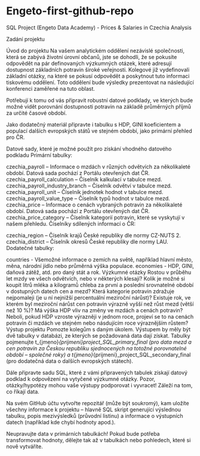 # Engeto-first-github-repo
SQL Project (Engeto Data Academy) - Prices & Salaries in Czechia Analysis

Zadání projektu

Úvod do projektu
Na vašem analytickém oddělení nezávislé společnosti, která se zabývá životní úrovní občanů, jste se dohodli, že se pokusíte odpovědět na pár definovaných výzkumných otázek, které adresují dostupnost základních potravin široké veřejnosti. Kolegové již vydefinovali základní otázky, na které se pokusí odpovědět a poskytnout tuto informaci tiskovému oddělení. Toto oddělení bude výsledky prezentovat na následující konferenci zaměřené na tuto oblast.

Potřebují k tomu od vás připravit robustní datové podklady, ve kterých bude možné vidět porovnání dostupnosti potravin na základě průměrných příjmů za určité časové období.

Jako dodatečný materiál připravte i tabulku s HDP, GINI koeficientem a populací dalších evropských států ve stejném období, jako primární přehled pro ČR.

Datové sady, které je možné použít pro získání vhodného datového podkladu
Primární tabulky:

czechia_payroll – Informace o mzdách v různých odvětvích za několikaleté období. Datová sada pochází z Portálu otevřených dat ČR.
czechia_payroll_calculation – Číselník kalkulací v tabulce mezd.
czechia_payroll_industry_branch – Číselník odvětví v tabulce mezd.
czechia_payroll_unit – Číselník jednotek hodnot v tabulce mezd.
czechia_payroll_value_type – Číselník typů hodnot v tabulce mezd.
czechia_price – Informace o cenách vybraných potravin za několikaleté období. Datová sada pochází z Portálu otevřených dat ČR.
czechia_price_category – Číselník kategorií potravin, které se vyskytují v našem přehledu.
Číselníky sdílených informací o ČR:

czechia_region – Číselník krajů České republiky dle normy CZ-NUTS 2.
czechia_district – Číselník okresů České republiky dle normy LAU.
Dodatečné tabulky:

countries - Všemožné informace o zemích na světě, například hlavní město, měna, národní jídlo nebo průměrná výška populace.
economies - HDP, GINI, daňová zátěž, atd. pro daný stát a rok.
Výzkumné otázky
Rostou v průběhu let mzdy ve všech odvětvích, nebo v některých klesají?
Kolik je možné si koupit litrů mléka a kilogramů chleba za první a poslední srovnatelné období v dostupných datech cen a mezd?
Která kategorie potravin zdražuje nejpomaleji (je u ní nejnižší percentuální meziroční nárůst)?
Existuje rok, ve kterém byl meziroční nárůst cen potravin výrazně vyšší než růst mezd (větší než 10 %)?
Má výška HDP vliv na změny ve mzdách a cenách potravin? Neboli, pokud HDP vzroste výrazněji v jednom roce, projeví se to na cenách potravin či mzdách ve stejném nebo násdujícím roce výraznějším růstem?
Výstup projektu
Pomozte kolegům s daným úkolem. Výstupem by měly být dvě tabulky v databázi, ze kterých se požadovaná data dají získat. Tabulky pojmenujte t_{jmeno}_{prijmeni}_project_SQL_primary_final (pro data mezd a cen potravin za Českou republiku sjednocených na totožné porovnatelné období – společné roky) a t_{jmeno}_{prijmeni}_project_SQL_secondary_final (pro dodatečná data o dalších evropských státech).

Dále připravte sadu SQL, které z vámi připravených tabulek získají datový podklad k odpovězení na vytyčené výzkumné otázky. Pozor, otázky/hypotézy mohou vaše výstupy podporovat i vyvracet! Záleží na tom, co říkají data.

Na svém GitHub účtu vytvořte repozitář (může být soukromý), kam uložíte všechny informace k projektu – hlavně SQL skript generující výslednou tabulku, popis mezivýsledků (průvodní listinu) a informace o výstupních datech (například kde chybí hodnoty apod.).

Neupravujte data v primárních tabulkách! Pokud bude potřeba transformovat hodnoty, dělejte tak až v tabulkách nebo pohledech, které si nově vytváříte.
